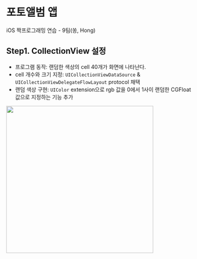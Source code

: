 # 포토앨범 앱
iOS 짝프로그래밍 연습 - 9팀(쏭, Hong)

## Step1. CollectionView 설정

* 프로그램 동작: 랜덤한 색상의 cell 40개가 화면에 나타난다.
* cell 개수와 크기 지정: `UICollectionViewDataSource` & `UICollectionViewDelegateFlowLayout` protocol 채택
* 랜덤 색상 구현: `UIColor` extension으로 rgb 값을 0에서 1사이 랜덤한 CGFloat 값으로 지정하는 기능 추가

<img src="https://user-images.githubusercontent.com/56751259/112561245-2a999680-8e18-11eb-8121-c5b9108f3b63.png" width=390>